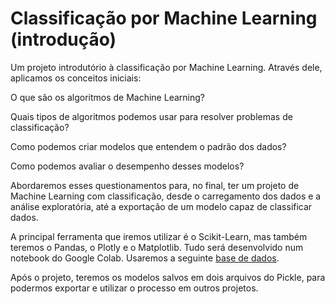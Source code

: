 # Classificação por Machine Learning (introdução)

Um projeto introdutório à classificação por Machine Learning. Através dele, aplicamos os conceitos iniciais:

O que são os algoritmos de Machine Learning?

Quais tipos de algoritmos podemos usar para resolver problemas de classificação?

Como podemos criar modelos que entendem o padrão dos dados?

Como podemos avaliar o desempenho desses modelos?

Abordaremos esses questionamentos para, no final, ter um projeto de Machine Learning com classificação, desde o carregamento dos dados e a análise exploratória, até a exportação de um modelo capaz de classificar dados.

A principal ferramenta que iremos utilizar é o Scikit-Learn, mas também teremos o Pandas, o Plotly e o Matplotlib. Tudo será desenvolvido num notebook do Google Colab. Usaremos a seguinte [base de dados](https://github.com/mths-andrade/classificacao/blob/af2e3712632584640235687cdf1c2b7b7f764de2/marketing_investimento.csv).

Após o projeto, teremos os modelos salvos em dois arquivos do Pickle, para podermos exportar e utilizar o processo em outros projetos.
